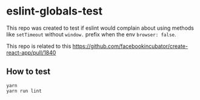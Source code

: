 # eslint-globals-test

This repo was created to test if eslint would complain about using methods like `setTimeout`
without `window.` prefix when the env `browser: false`.

This repo is related to this https://github.com/facebookincubator/create-react-app/pull/1840

## How to test

```
yarn
yarn run lint
```

